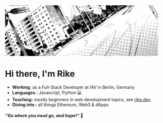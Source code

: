 <p align="center">
  <img src="berlin.jpeg" alt="Logo">
</p>

# Hi there, I'm Rike
 
-  **Working:** as a Full-Stack Developer at IAV in Berlin, Germany
-  **Languages :** Javascript, Python 💻
-  **Teaching:** mostly beginners in web development topics, see [rike.dev](https://rike.dev)
-  **Diving into :** all things Ethereum, Web3 & dApps




#### *“Go where you must go, and hope!“* 🎯
